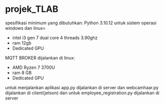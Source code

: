 # projek_TLAB
spesifikasi minimum yang dibutuhkan:
  Python 3.10.12
untuk sistem operasi windows dan linux= 
- intel i3 gen 7 dual core 4 threads 3.90ghz
- ram 12gb
- Dedicated GPU
  
MQTT BROKER dijalankan di linux:
- AMD Ryzen 7 3700U
- ram 8 GB
- Dedicated GPU
  
untuk menjalankan aplikasi app.py dijalankan di server dan webcamhaar.py dijalankan di client(jetson) dan untuk employee_registration.py dijalankan di server 
